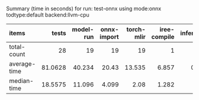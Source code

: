 Summary (time in seconds) for run: test-onnx using mode:onnx todtype:default backend:llvm-cpu

| items        |   tests |   model-run |   onnx-import |   torch-mlir |   iree-compile |   inference |
|:-------------|--------:|------------:|--------------:|-------------:|---------------:|------------:|
| total-count  | 28      |      19     |        19     |       19     |          1     |       1     |
| average-time | 81.0628 |      40.234 |        20.43  |       13.535 |          6.857 |       0.007 |
| median-time  | 18.5575 |      11.096 |         4.099 |        2.08  |          1.282 |       0     |

